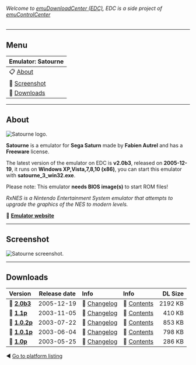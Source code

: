 ###### Welcome to [emuDownloadCenter (EDC)](https://github.com/PhoenixInteractiveNL/emuDownloadCenter/wiki/), EDC is a side project of [emuControlCenter](https://github.com/PhoenixInteractiveNL/emuControlCenter/wiki/)
***
## Menu
| **Emulator: Satourne** |
|:---------|
| :clipboard: [About](#about) |
| :sunrise: [Screenshot](#screenshot) |
| :floppy_disk: [Downloads](#downloads) |
***
## About
![](https://github.com/PhoenixInteractiveNL/emuDownloadCenter/wiki/images_emulator/satourne_logo_200.jpg "Satourne logo.")

**Satourne** is a emulator for **Sega Saturn** made by **Fabien Autrel** and has a **Freeware** license.

The latest version of the emulator on EDC is **v2.0b3**, released on **2005-12-19**, it runs on **Windows XP,Vista,7,8,10 (x86)**, you can start this emulator with **satourne_3_win32.exe**.

Please note: This emulator **needs BIOS image(s)** to start ROM files!

_RxNES is a Nintendo Entertainment System emulator that attempts to upgrade the graphics of the NES to modern levels._

:link: [**Emulator website**](http://www.satourne.consollection.com/)
***
## Screenshot
![](https://raw.githubusercontent.com/PhoenixInteractiveNL/emuDownloadCenter/master/hooks/satourne/screen.jpg "Satourne screenshot.")
***
## Downloads
| Version  | Release date  | Info       | Info       | DL Size    |
|:---------|:-------------:|:-----------|:-----------|-----------:|
| :floppy_disk: [**2.0b3**](https://github.com/PhoenixInteractiveNL/edc-repo0005/raw/master/satourne/2.0b3.7z) | 2005-12-19 | :page_facing_up: [Changelog](https://github.com/PhoenixInteractiveNL/edc-repo0005/blob/master/satourne/2.0b3_changelog.txt) | :mag_right: [Contents](https://github.com/PhoenixInteractiveNL/edc-repo0005/blob/master/satourne/2.0b3_contents.txt) | 2192 KB |
| :floppy_disk: [**1.1p**](https://github.com/PhoenixInteractiveNL/edc-repo0005/raw/master/satourne/1.1p.7z) | 2003-11-05 | :page_facing_up: [Changelog](https://github.com/PhoenixInteractiveNL/edc-repo0005/blob/master/satourne/1.1p_changelog.txt) | :mag_right: [Contents](https://github.com/PhoenixInteractiveNL/edc-repo0005/blob/master/satourne/1.1p_contents.txt) | 410 KB |
| :floppy_disk: [**1.0.2p**](https://github.com/PhoenixInteractiveNL/edc-repo0005/raw/master/satourne/1.0.2p.7z) | 2003-07-22 | :page_facing_up: [Changelog](https://github.com/PhoenixInteractiveNL/edc-repo0005/blob/master/satourne/1.0.2p_changelog.txt) | :mag_right: [Contents](https://github.com/PhoenixInteractiveNL/edc-repo0005/blob/master/satourne/1.0.2p_contents.txt) | 853 KB |
| :floppy_disk: [**1.0.1p**](https://github.com/PhoenixInteractiveNL/edc-repo0005/raw/master/satourne/1.0.1p.7z) | 2003-06-04 | :page_facing_up: [Changelog](https://github.com/PhoenixInteractiveNL/edc-repo0005/blob/master/satourne/1.0.1p_changelog.txt) | :mag_right: [Contents](https://github.com/PhoenixInteractiveNL/edc-repo0005/blob/master/satourne/1.0.1p_contents.txt) | 798 KB |
| :floppy_disk: [**1.0p**](https://github.com/PhoenixInteractiveNL/edc-repo0005/raw/master/satourne/1.0p.7z) | 2003-05-25 | :page_facing_up: [Changelog](https://github.com/PhoenixInteractiveNL/edc-repo0005/blob/master/satourne/1.0p_changelog.txt) | :mag_right: [Contents](https://github.com/PhoenixInteractiveNL/edc-repo0005/blob/master/satourne/1.0p_contents.txt) | 286 KB |

:arrow_backward: [Go to platform listing](https://github.com/PhoenixInteractiveNL/emuDownloadCenter/wiki/EDC-Platform-List)
